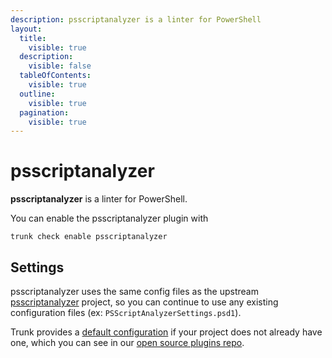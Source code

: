 ```yaml
---
description: psscriptanalyzer is a linter for PowerShell
layout:
  title:
    visible: true
  description:
    visible: false
  tableOfContents:
    visible: true
  outline:
    visible: true
  pagination:
    visible: true
---
```


# psscriptanalyzer

**psscriptanalyzer** is a linter for PowerShell.

You can enable the psscriptanalyzer plugin with

```shell
trunk check enable psscriptanalyzer
```

## Settings


psscriptanalyzer uses the same config files as the
upstream [psscriptanalyzer](https://github.com/PowerShell/PSScriptAnalyzer) project, so you can continue to use any
existing configuration files (ex: `PSScriptAnalyzerSettings.psd1`).
    

Trunk provides a [default configuration](https://github.com/trunk-io/plugins/tree/main/linters/psscriptanalyzer) if your project does not already have one,
which you can see in our [open source plugins repo](https://github.com/trunk-io/plugins/tree/main).
